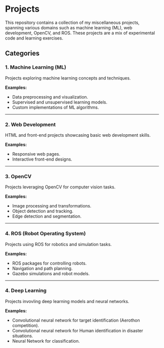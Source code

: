 # Projects
This repository contains a collection of my miscellaneous projects, spanning various domains such as machine learning (ML), web development, OpenCV, and ROS. These projects are a mix of experimental code and learning exercises.

## Categories

### 1. Machine Learning (ML)
Projects exploring machine learning concepts and techniques.

**Examples:**
- Data preprocessing and visualization.
- Supervised and unsupervised learning models.
- Custom implementations of ML algorithms.

---

### 2. Web Development
HTML and front-end projects showcasing basic web development skills.

**Examples:**
- Responsive web pages.
- Interactive front-end designs.

---

### 3. OpenCV
Projects leveraging OpenCV for computer vision tasks.

**Examples:**
- Image processing and transformations.
- Object detection and tracking.
- Edge detection and segmentation.

---

### 4. ROS (Robot Operating System)
Projects using ROS for robotics and simulation tasks.

**Examples:**
- ROS packages for controlling robots.
- Navigation and path planning.
- Gazebo simulations and robot models.

---

### 4. Deep Learning
Projects invovling deep learning models and neural networks.

**Examples:**
- Convolutional neural network for target identification (Aerothon competition).
- Convolutional neural network for Human identification in disaster situations.
- Neural Network for classification.


